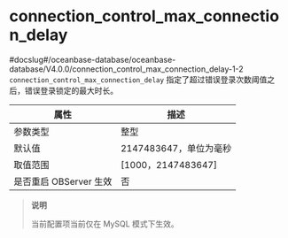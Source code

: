 connection_control_max_connection_delay 
============================================================
#docslug#/oceanbase-database/oceanbase-database/V4.0.0/connection_control_max_connection_delay-1-2
`connection_control_max_connection_delay` 指定了超过错误登录次数阈值之后，错误登录锁定的最大时长。


|        属性        |         描述          |
|------------------|---------------------|
| 参数类型             | 整型                  |
| 默认值              | 2147483647，单位为毫秒    |
| 取值范围             | \[1000，2147483647\] |
| 是否重启 OBServer 生效 | 否                   |

> **说明**
> 
> 当前配置项当前仅在 MySQL 模式下生效。
